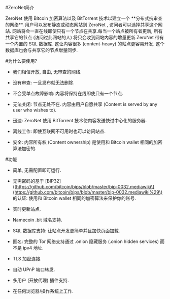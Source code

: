 \#ZeroNet简介

ZeroNet 使用 Bitcoin 加密算法以及 BitTorrent 技术以建立一个 \*\*分布式抗审查的网络\*\*. 用户可以发布静态或动态网站到 ZeroNet , 访问者可以选择共享这个网站. 网站将会一直在线即使只有一个节点在共享.每当一个站点被所有者更新, 所有共享它的节点 \(访问过此网站的人\) 将只会收到网站内容的增量更新.ZeroNet 带有一个内置的 SQL 数据库. 这让内容很多 \(content-heavy\) 的站点更容易开发. 这个数据库也会与共享它的节点增量同步.

\#为什么要使用?

* 我们相信开放, 自由, 无审查的网络.

* 没有审查: 一旦发布就无法删除.

* 不会受单点故障影响: 内容将保持在线即使只有一个节点.

* 无法关闭: 节点无处不在. 内容由用户自愿共享 \(Content is served by any user who wishes to\).

* 迅速: ZeroNet 使用 BitTorrent 技术使内容发送快过中心化的服务器.

* 离线工作: 即使互联网不可用时也可以访问站点.

* 安全: 内容所有权 \(Content ownership\) 是使用和 Bitcoin wallet 相同的加密算法加密的.

\#功能

* 简单, 无需配置即可运行.

* 无需密码的基于 \[BIP32\]\([https://github.com/bitcoin/bips/blob/master/bip-0032.mediawiki\](https://github.com/bitcoin/bips/blob/master/bip-0032.mediawiki%29\) 的认证: 使用和 Bitcoin wallet 相同的加密算法来保护你的账号.

* 实时更新站点.

* Namecoin .bit 域名支持.

* SQL 数据库支持: 让站点开发更简单并且加快页面加载.

* 匿名: 完整的 Tor 网络支持通过 .onion 隐藏服务 \(.onion hidden services\) 而不是 ipv4 地址.

* TLS 加密连接.

* 自动 UPnP 端口转发.

* 多用户 \(开放代理\) 插件支持.

* 在任何浏览器/操作系统上工作.



